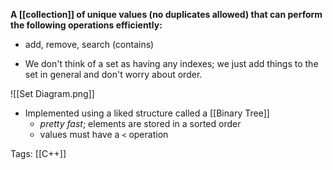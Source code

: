 **A [[collection]] of unique values (no duplicates allowed) that can perform the following operations efficiently:**
- add, remove, search (contains)

- We don't think of a set as having any indexes; we just add things to the set in general and don't worry about order.

![[Set Diagram.png]]
- Implemented using a liked structure called a [[Binary Tree]]
	- *pretty fast*; elements are stored in a sorted order
	- values must have a `<` operation

Tags:
[[C++]]